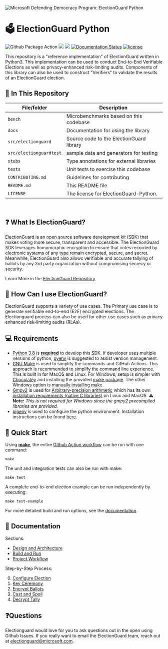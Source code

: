 ![Microsoft Defending Democracy Program: ElectionGuard Python](https://github.com/microsoft/electionguard-python/blob/main/images/electionguard-banner.svg?raw=true)

# 🗳 ElectionGuard Python

![Github Package Action](https://github.com/microsoft/electionguard-python/workflows/Release%20Build/badge.svg) [![](https://img.shields.io/pypi/v/electionguard)](https://pypi.org/project/electionguard/) [![](https://img.shields.io/pypi/dm/electionguard)](https://pypi.org/project/electionguard/) [![Documentation Status](https://readthedocs.org/projects/electionguard-python/badge/?version=latest)](https://electionguard-python.readthedocs.io) [![license](https://img.shields.io/github/license/microsoft/electionguard)](https://github.com/microsoft/electionguard-python/blob/main/LICENSE)

This repository is a "reference implementation" of ElectionGuard written in Python3. This implementation can be used to conduct End-to-End Verifiable Elections as well as privacy-enhanced risk-limiting audits.  Components of this library can also be used to construct "Verifiers" to validate the results of an ElectionGuard election.

## 📁 In This Repository

| File/folder             | Description                              |
| ----------------------- | ---------------------------------------- |
| `bench`                 | Microbenchmarks based on this codebase   |
| `docs`                  | Documentation for using the library      |
| `src/electionguard`     | Source code to the ElectionGuard library |
| `src/electionguardtest` | sample data and generators for testing   |
| `stubs`                 | Type annotations for external libraries  |
| `tests`                 | Unit tests to exercise this codebase     |
| `CONTRIBUTING.md`       | Guidelines for contributing              |
| `README.md`             | This README file                         |
| `LICENSE`               | The license for ElectionGuard-Python.    |

<br/>

## ❓ What Is ElectionGuard?

ElectionGuard is an open source software development kit (SDK) that makes voting more secure, transparent and accessible. The ElectionGuard SDK leverages homomorphic encryption to ensure that votes recorded by electronic systems of any type remain encrypted, secure, and secret. Meanwhile, ElectionGuard also allows verifiable and accurate tallying of ballots by any 3rd party organization without compromising secrecy or security.

Learn More in the [ElectionGuard Repository](https://github.com/microsoft/electionguard)

## 🦸 How Can I use ElectionGuard?

ElectionGuard supports a variety of use cases.  The Primary use case is to generate verifiable end-to-end (E2E) encrypted elections.  The Electionguard process can also be used for other use cases such as privacy enhanced risk-limiting audits (RLAs).

## 💻 Requirements

- [Python 3.8](https://www.python.org/downloads/) is <ins>**required**</ins> to develop this SDK. If developer uses multiple versions of python, [pyenv](https://github.com/pyenv/pyenv) is suggested to assist version management.
- [GNU Make](https://www.gnu.org/software/make/manual/make.html) is used to simplify the commands and GitHub Actions. This approach is recommended to simplify the command line experience. This is built in for MacOS and Linux. For Windows, setup is simpler with [Chocolatey](https://chocolatey.org/install) and installing the provided [make package](https://chocolatey.org/packages/make). The other Windows option is [manually installing make](http://gnuwin32.sourceforge.net/packages/make.htm).
- [Gmpy2](https://gmpy2.readthedocs.io/en/latest/) is used for [Arbitrary-precision arithmetic](https://en.wikipedia.org/wiki/Arbitrary-precision_arithmetic) which
has its own [installation requirements (native C libraries)](https://gmpy2.readthedocs.io/en/latest/intro.html#installation) on Linux and MacOS.  **⚠️ Note:** _This is not required for Windows since the gmpy2 precompiled libraries are provided._
- [pipenv](https://github.com/pypa/pipenv) is used to configure the python environment. Installation instructions can be found [here](https://github.com/pypa/pipenv#installation).

## 🚀 Quick Start

Using [**make**](https://www.gnu.org/software/make/manual/make.html), the entire [Github Action workflow](https://github.com/microsoft/electionguard-python/.github/workflows/pull_request.yml) can be run with one command: 

```
make
```

The unit and integration tests can also be run with make:

```
make test
```

A complete end-to-end election example can be run independently by executing:

```
make test-example
```

For more detailed build and run options, see the [documentation](Build_and_Run.md).

## 📄 Documentation

Sections:

- [Design and Architecture](Design_and_Architecture.md)
- [Build and Run](Build_and_Run.md)
- [Project Workflow](Project_Workflow.md)

Step-by-Step Process:

0. [Configure Election](0_Configure_Election.md)
1. [Key Ceremony](1_Key_Ceremony.md)
2. [Encrypt Ballots](2_Encrypt_Ballots.md)
3. [Cast and Spoil](3_Cast_and_Spoil.md)
4. [Decrypt Tally](4_Decrypt_Tally.md)

## ❓Questions

Electionguard would love for you to ask questions out in the open using Github Issues. If you really want to email the ElectionGuard team, reach out at electionguard@microsoft.com.